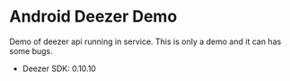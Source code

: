 Android Deezer Demo
===================

Demo of deezer api running in service. This is only a demo and it can has some bugs.

- Deezer SDK: 0.10.10
